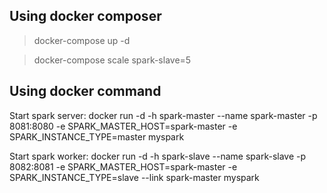 
Using docker composer
---------------------

> docker-compose up -d

> docker-compose scale spark-slave=5


Using docker command
--------------------

Start spark server:
docker run -d -h spark-master --name spark-master -p 8081:8080 -e SPARK_MASTER_HOST=spark-master -e SPARK_INSTANCE_TYPE=master myspark

Start spark worker:
docker run -d -h spark-slave --name spark-slave -p 8082:8081 -e SPARK_MASTER_HOST=spark-master -e SPARK_INSTANCE_TYPE=slave --link spark-master myspark


